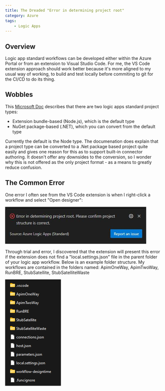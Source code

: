 ```yaml
---
title: The Dreaded "Error in determining project root"
category: Azure
tags:
    - Logic Apps
---
```


## Overview
Logic app standard workflows can be developed either within the Azure Portal or from an extension to Visual Studio Code. For me, the VS Code extension approach should work better because it's more aligned to my usual way of working, to build and test locally before commiting to git for the CI/CD to do its thing.

## Wobbles
This [Microsoft Doc](https://learn.microsoft.com/en-us/azure/logic-apps/create-single-tenant-workflows-visual-studio-code#convert-your-project-to-nuget-package-based-net) describes that there are two logic apps standard project types:

+ Extension bundle-based (Node.js), which is the default type
+ NuGet package-based (.NET), which you can convert from the default type

Currently the default is the Node type. The documenation does explain that a project type can be converted to a .Net package based project quite easily and gives one reason for this as to support built-in connector authoring. It doesn't offer any downsides to the conversion, so I wonder why this is not offered as the only project format - as a means to greatly reduce confusion.

## The Common Error
One error I often see from the VS Code extension is when I right-click a workflow and select "Open designer":

![error](/images/la-project-root/error-project-root.jpeg)

Through trial and error, I discovered that the extension will present this error if the extension does not find a "local.settings.json" file in the parent folder of your logic app workflow. Below is an example folder structure. My workflows are contained in the folders named: ApimOneWay, ApimTwoWay, RunBRE, StubSatellite, StubSatelliteWaste

![error](/images/la-project-root/folders.png)